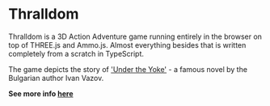 Тhralldom=========Thralldom is a 3D Action Adventure game running entirely in the browser on top of THREE.js and Ammo.js. Almost everything besides that is written completely from a scratch in TypeScript.The game depicts the story of ['Under the Yoke'][under-the-yoke] - a famous novel by the Bulgarian author Ivan Vazov.**See more info [here][thralldom-site]**[under-the-yoke]: http://www.amazon.com/Under-Yoke-Ivan-Vazov/dp/9549403017[thralldom-site]: http://thralldom.net
